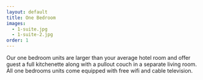 ```yaml
---
layout: default
title: One Bedroom
images:
  - 1-suite.jpg
  - 1-suite-2.jpg
order: 1
---
```


Our one bedroom units are larger than your average hotel room and offer guest a full kitchenette along with a pullout couch in a separate living room. All one bedrooms units come equipped with free wifi and cable television.
